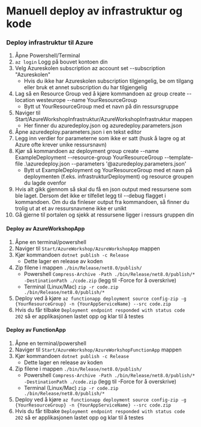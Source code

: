 # Manuell deploy av infrastruktur og kode

### Deploy infrastruktur til Azure
1. Åpne Powershell/Terminal
1. `az login` Logg på bouvet kontoen din
1. Velg Azureskolen subscription az account set --subscription "Azureskolen"
   * Hvis du ikke har Azureskolen subscription tilgjengelig, be om tilgang eller bruk et annet subscription du har tilgjengelig
1. Lag så en Resource Group ved å kjøre kommandoen az group create --location westeurope --name YourResourceGroup
   * Bytt ut YourResourceGroup med et navn på din ressursgruppe
1. Naviger til Start/AzureWorkshopInfrastruktur/AzureWorkshopInfrastruktur mappen
   * Her finner du azuredeploy.json og azuredeploy.parameters.json
1. Åpne azuredeploy.parameters.json i en tekst editor
1. Legg inn verdier for parameterne som ikke er satt (husk å lagre og at Azure ofte krever unike ressursnavn)
1. Kjør så kommandoen az deployment group create --name ExampleDeployment --resource-group YourResourceGroup --template-file .\azuredeploy.json --parameters '@azuredeploy.parameters.json'
   * Bytt ut ExampleDeployment og YourResourceGroup med et navn på deploymenten (f.eks. infrastrukturDeployment) og resource groupen du lagde ovenfor
1. Hvis alt gikk gjennom så skal du få en json output med ressursene som ble laget. Dersom det ikke er tilfellet legg til --debug flagget i kommandoen. Om du da finleser output fra kommandoen, så finner du trolig ut at et av ressursnavnene ikke er unikt
1. Gå gjerne til portalen og sjekk at ressursene ligger i ressurs gruppen din


#### Deploy av AzureWorkshopApp

1. Åpne en terminal/powershell
1. Naviger til `Start/AzureWorkshop/AzureWorkshopApp` mappen
1. Kjør kommandoen `dotnet publish -c Release`
   - Dette lager en release av koden
1. Zip filene i mappen `./bin/Release/net8.0/publish/` 
   - Powershell `Compress-Archive -Path ./bin/Release/net8.0/publish/* -DestinationPath ./code.zip` (legg til -Force for å overskrive)
   - Terminal (Linux/Mac) `zip -r code.zip ./bin/Release/net8.0/publish/*`
1. Deploy ved å kjøre `az functionapp deployment source config-zip -g {YourResourceGroup} -n {YourAppServiceName} --src code.zip` 
1. Hvis du får tilbake `Deployment endpoint responded with status code 202` så er applikasjonen lastet opp og klar til å testes

#### Deploy av FunctionApp

1. Åpne en terminal/powershell
1. Naviger til `Start/AzureWorkshop/AzureWorkshopFunctionApp` mappen
1. Kjør kommandoen `dotnet publish -c Release`
   - Dette lager en release av koden
1. Zip filene i mappen `./bin/Release/net8.0/publish/` 
   - Powershell `Compress-Archive -Path ./bin/Release/net8.0/publish/* -DestinationPath ./code.zip` (legg til -Force for å overskrive)
   - Terminal (Linux/Mac) `zip -r code.zip ./bin/Release/net8.0/publish/*`
1. Deploy ved å kjøre `az functionapp deployment source config-zip -g {YourResourceGroup} -n {YourAppServiceName} --src code.zip` 
1. Hvis du får tilbake `Deployment endpoint responded with status code 202` så er applikasjonen lastet opp og klar til å testes